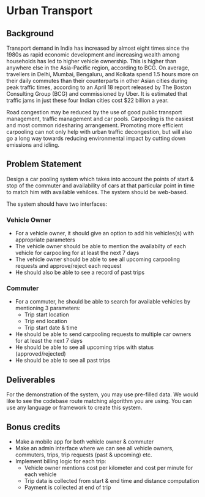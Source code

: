 # Urban Transport

## Background

Transport demand in India has increased by almost eight times since the 1980s as rapid economic development and increasing wealth among households has led to higher vehicle ownership. This is higher than anywhere else in the Asia-Pacific region, according to BCG. On average, travellers in Delhi, Mumbai, Bengaluru, and Kolkata spend 1.5 hours more on their daily commutes than their counterparts in other Asian cities during peak traffic times, according to an April 18 report released by The Boston Consulting Group (BCG) and commissioned by Uber. It is estimated that traffic jams in just these four Indian cities cost $22 billion a year.

Road congestion may be reduced by the use of good public transport management, traffic management and car pools. Carpooling is the easiest and most common ridesharing arrangement. Promoting more efficient carpooling can not only help with urban traffic decongestion, but will also go a long way towards reducing environmental impact by cutting down emissions and idling.

## Problem Statement

Design a car pooling system which takes into account the points of start & stop of the commuter and availability of cars at that particular point in time to match him with available vehilces. The system should be web-based.

The system should have two interfaces:

### Vehicle Owner

* For a vehicle owner, it should give an option to add his vehicles(s) with appropriate parameters
* The vehicle owner should be able to mention the availabilty of each vehicle for carpooling for at least the next 7 days
* The vehicle owner should be able to see all upcoming carpooling requests and approve/reject each request
* He should also be able to see a record of past trips

### Commuter

* For a commuter, he should be able to search for available vehicles by mentioning 3 parameters:
  * Trip start location
  * Trip end location
  * Trip start date & time
* He should be able to send carpooling requests to multiple car owners for at least the next 7 days
* He should be able to see all upcoming trips with status (approved/rejected)
* He should be able to see all past trips


## Deliverables

For the demonstration of the system, you may use pre-filled data. We would like to see the codebase route matching algorithm you are using. You can use any language or framework to create this system.

## Bonus credits

* Make a mobile app for both vehicle owner & commuter
* Make an admin interface where we can see all vehicle owners, commuters, trips, trip requests (past & upcoming) etc.
* Implement billing logic for each trip:
  * Vehicle owner mentions cost per kilometer and cost per minute for each vehicle
  * Trip data is collected from start & end time and distance computation
  * Payment is collected at end of trip
